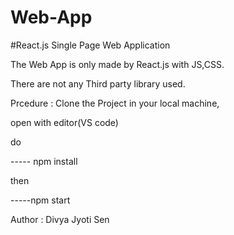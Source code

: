# Web-App


#React.js Single Page Web Application

The Web App is only made by React.js with JS,CSS.

There are not any Third party library used.

Prcedure : Clone the Project in your local machine,

open with editor(VS code)

do

----- npm install

 then

 -----npm start
 

Author : Divya Jyoti Sen
